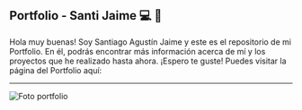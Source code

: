 <h2 class="h2">Portfolio - Santi Jaime 💻 💼</h2>
Hola muy buenas! Soy Santiago Agustín Jaime y este es el repositorio de mi Portfolio. En él, podrás encontrar más información acerca de mí y los proyectos que he realizado hasta ahora. ¡Espero te guste!
Puedes visitar la página del Portfolio aquí: 
<hr>
<img src="http://imgfz.com/i/9ewODNr.png" alt="Foto portfolio"/>
